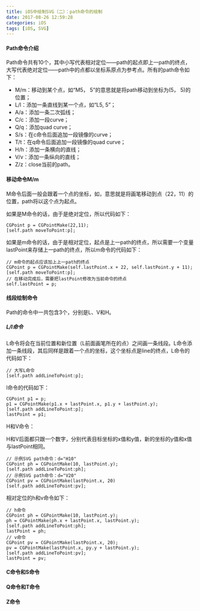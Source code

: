 ```yaml
---
title: iOS中绘制SVG（二）：path命令的绘制
date: 2017-08-26 12:59:28
categories: iOS
tags: [iOS, SVG]
---
```


#### Path命令介绍
Path命令共有10个，其中小写代表相对定位——path的起点即上一path的终点，大写代表绝对定位——path中的点都以坐标系原点为参考点。所有的path命令如下：

+ M/m：移动到某个点，如“M5， 5”的意思就是将path移动到坐标为(5， 5)的位置；
+ L/l：添加一条直线到某一个点，如“L5, 5”；
+ A/a：添加一条二次弧线；
+ C/c：添加一段curve；
+ Q/q：添加quad curve；
+ S/s：在c命令后面追加一段镜像的curve；
+ T/t：在q命令后面追加一段镜像的quad curve；
+ H/h：添加一条横向的直线；
+ V/v：添加一条纵向的直线；
+ Z/z：close当前的path。

<!-- more -->


#### 移动命令M/m

M命令后面一般会跟着一个点的坐标，如<path d="M22 11"/>，意思就是将画笔移动到点（22，11）的位置，path将以这个点为起点。

如果是M命令的话，由于是绝对定位，所以代码如下：

```objc
CGPoint p = CGPointMake(22,11);
[self.path moveToPoint:p];
```

如果是m命令的话，由于是相对定位，起点是上一path的终点，所以需要一个变量lastPoint来存储上一path的终点，所以m命令的代码如下：

```objc
// m命令的起点应该加上上一path的终点
CGPoint p = CGPointMake(self.lastPoint.x + 22, self.lastPoint.y + 11);
[self.path moveToPoint:p];
// 在移动完成后，需要把lastPoint修改为当前命令的终点
self.lastPoint = p;
```

#### 线段绘制命令

Path的命令中一共包含3个，分别是L、V和H。

##### L/l命令

L命令将会在当前位置和新位置（L前面画笔所在的点）之间画一条线段。L命令添加一条线段，其后同样是跟着一个点的坐标，这个坐标点是line的终点，L命令的代码如下：

```objc
// 大写L命令
[self.path addLineToPoint:p];
```

l命令的代码如下：

```objc
CGPoint p1 = p;
p1 = CGPointMake(p1.x + lastPoint.x, p1.y + lastPoint.y);
[self.path addLineToPoint:p];
lastPoint = p1;
```

H和V命令：

H和V后面都只跟一个数字，分别代表目标坐标的x值和y值，新的坐标的y值和x值与lastPoint相同。

```objc
// 示例SVG path命令：d="H10"
CGPoint ph = CGPointMake(10, lastPoint.y);
[self.path addLineToPoint:ph];
// 示例SVG path命令：d="V20"
CGPoint pv = CGPointMake(lastPoint.x, 20)
[self.path addLineToPoint:pv];
```

相对定位的h和v命令如下：

```objc
// h命令
CGPoint ph = CGPointMake(10, lastPoint.y);
ph = CGPointMake(ph.x + lastPoint.x, lastPoint.y);
[self.path addLineToPoint:ph];
lastPoint = ph;
// v命令
CGPoint pv = CGPointMake(lastPoint.x, 20);
pv = CGPointMake(lastPoint.x, py.y + lastPoint.y);
[self.path addLineToPoint:pv];
lastPoint = pv;
```

#### C命令和S命令 



#### Q命令和T命令 

#### Z命令
